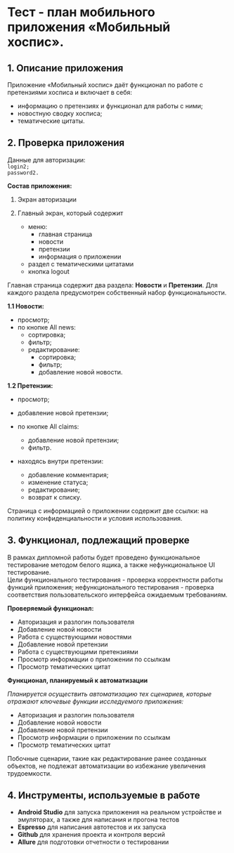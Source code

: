 # **Тест - план мобильного приложения «Мобильный хоспис».**

## **1. Описание приложения**

Приложение «Мобильный хоспис» даёт функционал по работе с претензиями хосписа и включает в себя:

* информацию о претензиях и функционал для работы с ними;
* новостную сводку хосписа;
* тематические цитаты.

## **2. Проверка приложения**

Данные для авторизации:  
`login2;`  
`password2.`

**Состав приложения:**

1. Экран авторизации
2. Главный экран, который содержит 

      * меню:
         * главная страница
         * новости
         * претензии
         * информация о приложении
     * раздел с тематическими цитатами
     * кнопка logout

Главная страница содержит два раздела: **Новости** и **Претензии**.  Для каждого раздела предусмотрен собственный набор функциональности.

**1.1 Новости:**
* просмотр;
* по кнопке All news:
    * сортировка;
    * фильтр;
    * редактирование:
       * сортировка;
       * фильтр;
       * добавление новой новости.

**1.2 Претензии:**
* просмотр;
* добавление новой претензии;
* по кнопке All claims:
   * добавление новой претензии;
   * фильтр.
   
* находясь внутри претензии:
    * добавление комментария;
    * изменение статуса;
    * редактирование;
    * возврат к списку.

Страница с информацией о приложении содержит две ссылки: на политику конфиденциальности и условия использования.

## **3. Функционал, подлежащий проверке**

В рамках дипломной работы будет проведено функциональное тестирование методом белого ящика, а также нефункциональное UI тестирование.  
Цели функционального тестирования - проверка корректности работы функций приложения; нефункционального тестирования - проверка соответствия пользовательского интерфейса ожидаемым требованиям.

**Проверяемый функционал:**
* Авторизация и разлогин пользователя
* Добавление новой новости
* Работа с существующими новостями
* Добавление новой претензии
* Работа с существующими претензиями
* Просмотр информации о приложении по ссылкам
* Просмотр тематических цитат


**Функционал, планируемый к автоматизации**

*Планируется осуществить автоматизацию тех сценариев, которые отражают ключевые функции исследуемого приложения:*

* Авторизация и разлогин пользователя
* Добавление новой новости
* Добавление новой претензии
* Просмотр информации о приложении по ссылкам
* Просмотр тематических цитат

Побочные сценарии, такие как редактирование ранее созданных объектов, не подлежат автоматизации во избежание увеличения трудоемкости.

## **4. Инструменты, используемые в работе**

* **Android Studio** для запуска приложения на реальном устройстве и эмуляторах, а также для написания и прогона тестов
* **Espresso** для написания автотестов и их запуска
* **Github** для хранения проекта и контроля версий
* **Allure** для подготовки отчетности о тестировании



